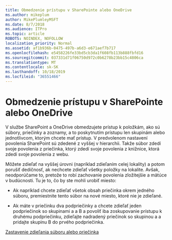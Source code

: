 ```yaml
---
title: Obmedzenie prístupu v SharePointe alebo OneDrive
ms.author: mikeplum
author: MikePlumleyMSFT
ms.date: 8/7/2018
ms.audience: ITPro
ms.topic: article
ROBOTS: NOINDEX, NOFOLLOW
localization_priority: Normal
ms.assetid: af1b936b-0475-497b-a6d3-e671aef7b717
ms.openlocfilehash: e5458226fe33bd5cb3da1f608fb113b888fbfd16
ms.sourcegitcommit: 037331d71f06750d972c0b6278b23bb15c4806ca
ms.translationtype: MT
ms.contentlocale: sk-SK
ms.lasthandoff: 10/18/2019
ms.locfileid: "36551466"
---
```

# <a name="restrict-access-in-sharepoint-or-onedrive"></a>Obmedzenie prístupu v SharePointe alebo OneDrive

V službe SharePoint a OneDrive obmedzujete prístup k položkám, ako sú súbory, priečinky a zoznamy, a to poskytnutím prístupu len skupinám alebo jednotlivcom, ktorým chcete mať prístup. V predvolenom nastavení povolenia SharePoint sú zdedené z vyššej v hierarchii. Takže súbor zdedí svoje povolenia z priečinka, ktorý zdedí svoje povolenia z knižnice, ktorá zdedí svoje povolenia z webu.
  
Môžete zdieľať na vyššej úrovni (napríklad zdieľaním celej lokality) a potom porušiť dedičnosť, ak nechcete zdieľať všetky položky na lokalite. Avšak, neodporúčame to, pretože to robí zachovanie povolenia zložitejšie a mätúce v budúcnosti. Tu je to, čo by ste mohli urobiť miesto:
  
- Ak napríklad chcete zdieľať všetok obsah priečinka okrem jedného súboru, premiestnite tento súbor na nové miesto, ktoré nie je zdieľané.
    
- Ak máte v priečinku dva podpriečinky a chcete zdieľať jeden podpriečinok so skupinami a a B a povoliť iba zoskupovanie prístupu k druhému podpriečinku, zdieľajte nadradený priečinok so skupinou a a pridajte skupinu B do prvého podpriečinka.
    
[Zastavenie zdieľania súboru alebo priečinka](https://go.microsoft.com/fwlink/?linkid=2008861)
  

